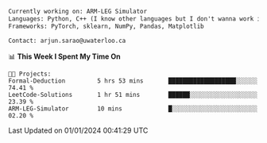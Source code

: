 ```txt
Currently working on: ARM-LEG Simulator
Languages: Python, C++ (I know other languages but I don't wanna work in them)
Frameworks: PyTorch, sklearn, NumPy, Pandas, Matplotlib

Contact: arjun.sarao@uwaterloo.ca
```

<!--START_SECTION:waka-->
📊 **This Week I Spent My Time On** 

```text
🐱‍💻 Projects: 
Formal-Deduction         5 hrs 53 mins       ███████████████████░░░░░░   74.41 % 
LeetCode-Solutions       1 hr 51 mins        ██████░░░░░░░░░░░░░░░░░░░   23.39 % 
ARM-LEG-Simulator        10 mins             █░░░░░░░░░░░░░░░░░░░░░░░░   02.20 % 
```


 Last Updated on 01/01/2024 00:41:29 UTC
<!--END_SECTION:waka-->
